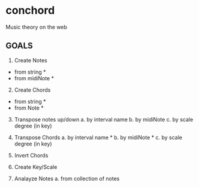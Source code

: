 # conchord
Music theory on the web

## GOALS

1. Create Notes
* from string *
* from midiNote *

2. Create Chords

* from string *
* from Note *

3. Transpose notes up/down
    a. by interval name
    b. by midiNote
    c. by scale degree (in key)

4. Transpose Chords
    a. by interval name *
    b. by midiNote *
    c. by scale degree (in key)

5. Invert Chords

6. Create Key/Scale

7. Analayze Notes
    a. from collection of notes
